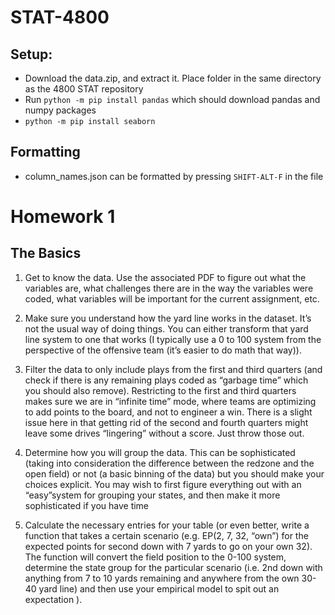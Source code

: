 # STAT-4800
## Setup:
- Download the data.zip, and extract it. Place folder in the same directory as the 4800 STAT repository
- Run `python -m pip install pandas` which should download pandas and numpy packages
- `python -m pip install seaborn`

## Formatting
- column_names.json can be formatted by pressing `SHIFT-ALT-F` in the file


# Homework 1
## The Basics

1. Get to know the data. Use the associated PDF to figure out what the variables are, what challenges there are in the way the variables were coded, what variables will be important for the current assignment, etc.

2. Make sure you understand how the yard line works in the dataset. It’s not the usual way of doing things. You can either transform that yard line system to one that works (I typically use a 0 to 100 system from the perspective of the offensive team (it’s easier to do math that way)).

3. Filter the data to only include plays from the first and third quarters (and check if there is any remaining plays coded as “garbage time” which you should also remove). Restricting to the first and third quarters makes sure we are in “infinite time” mode, where teams are optimizing to add points to the board, and not to engineer a win. There is a slight issue here in that getting rid of the second and fourth quarters might leave some drives “lingering” without a score. Just throw those out. 

4. Determine how you will group the data. This can be sophisticated (taking into consideration the difference between the redzone and the open field) or not (a basic binning of the data) but you should make your choices explicit. You may wish to first figure everything out with an “easy”system for grouping your states, and then make it more sophisticated if you have time

5. Calculate the necessary entries for your table (or even better, write a function that takes a certain scenario (e.g. EP(2, 7, 32, “own”) for the expected points for second down with 7 yards to go on your own 32). The function will convert the field position to the 0-100 system, determine the state group for the particular scenario (i.e. 2nd down with anything from 7 to 10 yards remaining and anywhere from the own 30-40 yard line) and then use your empirical model to spit out an expectation ).
